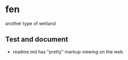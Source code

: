 # fen
another type of wetland

## Test and document

- readme.md has "pretty" markup viewing on the web
